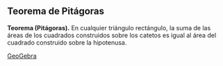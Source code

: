 ﻿## Teorema de Pitágoras

**Teorema (Pitágoras).** En cualquier triángulo rectángulo, la suma de las áreas de los cuadrados construidos sobre los catetos es igual al área del cuadrado construido sobre la hipotenusa.

[GeoGebra](https://www.geogebra.org/m/wha5pucr)


